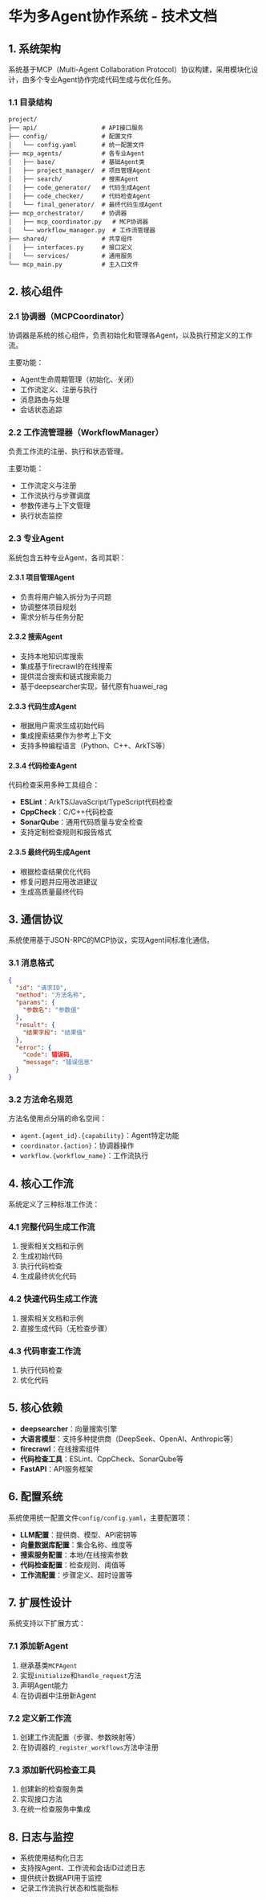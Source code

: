# 华为多Agent协作系统 - 技术文档

## 1. 系统架构

系统基于MCP（Multi-Agent Collaboration Protocol）协议构建，采用模块化设计，由多个专业Agent协作完成代码生成与优化任务。

### 1.1 目录结构

```
project/
├── api/                  # API接口服务
├── config/               # 配置文件
│   └── config.yaml       # 统一配置文件
├── mcp_agents/           # 各专业Agent
│   ├── base/             # 基础Agent类
│   ├── project_manager/  # 项目管理Agent
│   ├── search/           # 搜索Agent
│   ├── code_generator/   # 代码生成Agent
│   ├── code_checker/     # 代码检查Agent
│   └── final_generator/  # 最终代码生成Agent
├── mcp_orchestrator/     # 协调器
│   ├── mcp_coordinator.py   # MCP协调器
│   └── workflow_manager.py  # 工作流管理器
├── shared/               # 共享组件
│   ├── interfaces.py     # 接口定义
│   └── services/         # 通用服务
└── mcp_main.py           # 主入口文件
```
<!--  -->
## 2. 核心组件

### 2.1 协调器（MCPCoordinator）

协调器是系统的核心组件，负责初始化和管理各Agent，以及执行预定义的工作流。

主要功能：
- Agent生命周期管理（初始化、关闭）
- 工作流定义、注册与执行
- 消息路由与处理
- 会话状态追踪

### 2.2 工作流管理器（WorkflowManager）

负责工作流的注册、执行和状态管理。

主要功能：
- 工作流定义与注册
- 工作流执行与步骤调度
- 参数传递与上下文管理
- 执行状态监控

### 2.3 专业Agent

系统包含五种专业Agent，各司其职：

#### 2.3.1 项目管理Agent

- 负责将用户输入拆分为子问题
- 协调整体项目规划
- 需求分析与任务分配

#### 2.3.2 搜索Agent

- 支持本地知识库搜索
- 集成基于firecrawl的在线搜索
- 提供混合搜索和链式搜索能力
- 基于deepsearcher实现，替代原有huawei_rag

#### 2.3.3 代码生成Agent

- 根据用户需求生成初始代码
- 集成搜索结果作为参考上下文
- 支持多种编程语言（Python、C++、ArkTS等）

#### 2.3.4 代码检查Agent

代码检查采用多种工具组合：
- **ESLint**：ArkTS/JavaScript/TypeScript代码检查
- **CppCheck**：C/C++代码检查
- **SonarQube**：通用代码质量与安全检查
- 支持定制检查规则和报告格式

#### 2.3.5 最终代码生成Agent

- 根据检查结果优化代码
- 修复问题并应用改进建议
- 生成高质量最终代码

## 3. 通信协议

系统使用基于JSON-RPC的MCP协议，实现Agent间标准化通信。

### 3.1 消息格式

```json
{
  "id": "请求ID",
  "method": "方法名称",
  "params": {
    "参数名": "参数值"
  },
  "result": {
    "结果字段": "结果值"
  },
  "error": {
    "code": 错误码,
    "message": "错误信息"
  }
}
```

### 3.2 方法命名规范

方法名使用点分隔的命名空间：
- `agent.{agent_id}.{capability}`：Agent特定功能
- `coordinator.{action}`：协调器操作
- `workflow.{workflow_name}`：工作流执行

## 4. 核心工作流

系统定义了三种标准工作流：

### 4.1 完整代码生成工作流

1. 搜索相关文档和示例
2. 生成初始代码
3. 执行代码检查
4. 生成最终优化代码

### 4.2 快速代码生成工作流

1. 搜索相关文档和示例
2. 直接生成代码（无检查步骤）

### 4.3 代码审查工作流

1. 执行代码检查
2. 优化代码

## 5. 核心依赖

- **deepsearcher**：向量搜索引擎
- **大语言模型**：支持多种提供商（DeepSeek、OpenAI、Anthropic等）
- **firecrawl**：在线搜索组件
- **代码检查工具**：ESLint、CppCheck、SonarQube等
- **FastAPI**：API服务框架

## 6. 配置系统

系统使用统一配置文件`config/config.yaml`，主要配置项：

- **LLM配置**：提供商、模型、API密钥等
- **向量数据库配置**：集合名称、维度等
- **搜索服务配置**：本地/在线搜索参数
- **代码检查配置**：检查规则、阈值等
- **工作流配置**：步骤定义、超时设置等

## 7. 扩展性设计

系统支持以下扩展方式：

### 7.1 添加新Agent

1. 继承基类`MCPAgent`
2. 实现`initialize`和`handle_request`方法
3. 声明Agent能力
4. 在协调器中注册新Agent

### 7.2 定义新工作流

1. 创建工作流配置（步骤、参数映射等）
2. 在协调器的`_register_workflows`方法中注册

### 7.3 添加新代码检查工具

1. 创建新的检查服务类
2. 实现接口方法
3. 在统一检查服务中集成

## 8. 日志与监控

- 系统使用结构化日志
- 支持按Agent、工作流和会话ID过滤日志
- 提供统计数据API用于监控
- 记录工作流执行状态和性能指标 